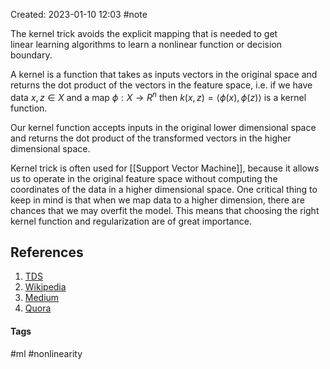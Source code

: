 Created: 2023-01-10 12:03
#note

The kernel trick avoids the explicit mapping that is needed to get linear learning algorithms to learn a nonlinear function or decision boundary.

A kernel is a function that takes as inputs vectors in the original space and returns the dot product of the vectors in the feature space, i.e. if we have data $x,z \in X$ and a map $\phi:X \rightarrow R^n$ then $k(x,z)= \langle \phi(x), \phi(z) \rangle$ is a kernel function.

Our kernel function accepts inputs in the original lower dimensional space and returns the dot product of the transformed vectors in the higher dimensional space.

Kernel trick is often used for [[Support Vector Machine]], because it allows us to operate in the original feature space without computing the coordinates of the data in a higher dimensional space. One critical thing to keep in mind is that when we map data to a higher dimension, there are chances that we may overfit the model. This means that choosing the right kernel function and regularization are of great importance.

## References
1. [TDS](https://towardsdatascience.com/the-kernel-trick-c98cdbcaeb3f)
2. [Wikipedia](https://en.wikipedia.org/wiki/Kernel_method#Mathematics:_the_kernel_trick)
3. [Medium](https://medium.com/@zxr.nju/what-is-the-kernel-trick-why-is-it-important-98a98db0961d)
4. [Quora](https://www.quora.com/What-are-kernels-in-machine-learning-and-SVM-and-why-do-we-need-them/answer/Lili-Jiang?srid=oOgT)

#### Tags
#ml #nonlinearity